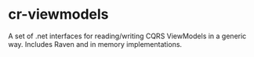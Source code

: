 cr-viewmodels
=============

A set of .net interfaces for reading/writing CQRS ViewModels in a generic way. Includes Raven and in memory implementations.
